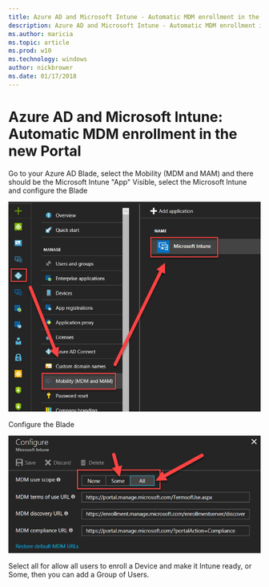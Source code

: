 ```yaml
---
title: Azure AD and Microsoft Intune - Automatic MDM enrollment in the new Portal
description: Azure AD and Microsoft Intune - Automatic MDM enrollment in the new Portal
ms.author: maricia
ms.topic: article
ms.prod: w10
ms.technology: windows
author: nickbrower
ms.date: 01/17/2018
---
```


# Azure AD and Microsoft Intune: Automatic MDM enrollment in the new Portal 

Go to your Azure AD Blade, select the Mobility (MDM and MAM) and there should be the Microsoft Intune "App" Visible, select the Microsoft Intune and configure the Blade 

![How to get to the Blade](images/azure-mdm-intune.png) 

Configure the Blade                                                                      

![Configure the Blade](images/azure-intune-configure-scope.png) 

Select all for allow all users to enroll a Device and make it Intune ready, or Some, then you can add a Group of Users. 
